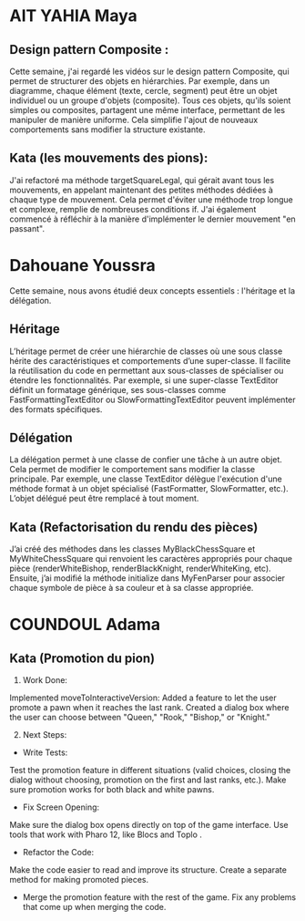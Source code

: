 # AIT YAHIA Maya 

## Design pattern Composite :

Cette semaine, j'ai regardé les vidéos sur le design pattern Composite, qui permet de structurer des objets en hiérarchies. 
Par exemple, dans un diagramme, chaque élément (texte, cercle, segment) peut être un objet individuel ou un groupe d'objets (composite). 
Tous ces objets, qu'ils soient simples ou composites, partagent une même interface, permettant de les manipuler de manière uniforme. 
Cela simplifie l'ajout de nouveaux comportements sans modifier la structure existante.

## Kata (les mouvements des pions): 

J'ai refactoré ma méthode targetSquareLegal, qui gérait avant tous les mouvements, en appelant maintenant des petites méthodes dédiées à chaque type de mouvement. 
Cela permet d'éviter une méthode trop longue et complexe, remplie de nombreuses conditions if. 
J'ai également commencé à réfléchir à la manière d'implémenter le dernier mouvement "en passant".

# Dahouane Youssra

Cette semaine, nous avons étudié deux concepts essentiels : l'héritage et la délégation.

## Héritage

L’héritage permet de créer une hiérarchie de classes où une sous classe hérite des caractéristiques et comportements d’une super-classe. Il facilite la réutilisation du code en permettant aux sous-classes de spécialiser ou étendre les fonctionnalités. Par exemple, si une super-classe TextEditor définit un formatage générique, ses sous-classes comme FastFormattingTextEditor ou SlowFormattingTextEditor peuvent implémenter des formats spécifiques.

## Délégation

La délégation permet à une classe de confier une tâche à un autre objet. Cela permet de modifier le comportement sans modifier la classe principale.
Par exemple, une classe TextEditor délègue l'exécution d'une méthode format à un objet spécialisé (FastFormatter, SlowFormatter, etc.). L’objet délégué peut être remplacé à tout moment.

## Kata (Refactorisation du rendu des pièces)

J’ai créé des méthodes dans les classes MyBlackChessSquare et MyWhiteChessSquare qui renvoient les caractères appropriés pour chaque pièce (renderWhiteBishop, renderBlackKnight, renderWhiteKing, etc). Ensuite, j’ai modifié la méthode initialize dans MyFenParser pour associer chaque symbole de pièce à sa couleur et à sa classe appropriée.

# COUNDOUL Adama

## Kata (Promotion du pion)

1. Work Done:
   
Implemented moveToInteractiveVersion:
Added a feature to let the user promote a pawn when it reaches the last rank.
Created a dialog box where the user can choose between "Queen," "Rook," "Bishop," or "Knight."

2. Next Steps:

- Write Tests:

Test the promotion feature in different situations (valid choices, closing the dialog without choosing, promotion on the first and last ranks, etc.).
Make sure promotion works for both black and white pawns.

- Fix Screen Opening:

Make sure the dialog box opens directly on top of the game interface.
Use tools that work with Pharo 12, like Blocs and Toplo .

- Refactor the Code:

Make the code easier to read and improve its structure.
Create a separate method for making promoted pieces.

- Merge the promotion feature with the rest of the game.
Fix any problems that come up when merging the code.




